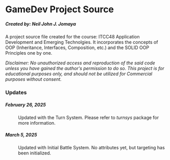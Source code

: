 <h1>GameDev Project Source</h1>

<h5>Created by: <i>Neil John J. Jomaya</i></h5>

<p>
    A project source file created for the course: ITCC48 Application Development and Emerging Technolgies.
    It incorporates the concepts of OOP (Inheritance, Interfaces, Composition, etc.) and the SOLID OOP Principles one by one.
</p>

<i>
    Disclaimer: No unauthorized access and reproduction of the said code unless 
    you have gained the author's permission to do so. This project is for educational purposes only, and should not
    be utilized for Commercial purposes without consent.
</i>

<h3>Updates</h3>
<dl>
    <dt><h5>February 26, 2025</h5> </dt>
    <dd>Updated with the Turn System. Please refer to <i>turnsys</i> package for more information.</dd>
    <dt><h5>March 5, 2025</h5></dt>
    <dd>Updated with Initial Battle System. No attributes yet, but targeting has been initialized.</dd>
</dl>
